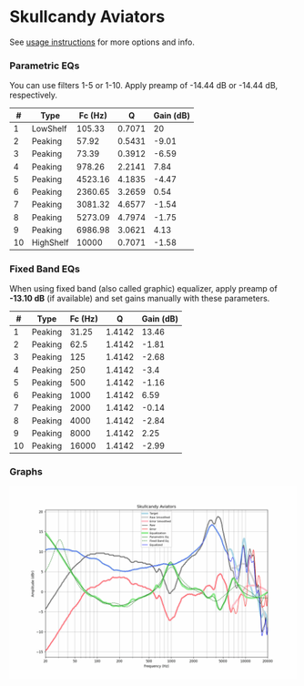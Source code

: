 # Skullcandy Aviators
See [usage instructions](https://github.com/jaakkopasanen/AutoEq#usage) for more options and info.

### Parametric EQs
You can use filters 1-5 or 1-10. Apply preamp of -14.44 dB or -14.44 dB, respectively.

|   # | Type      |   Fc (Hz) |      Q |   Gain (dB) |
|-----|-----------|-----------|--------|-------------|
|   1 | LowShelf  |    105.33 | 0.7071 |       20    |
|   2 | Peaking   |     57.92 | 0.5431 |       -9.01 |
|   3 | Peaking   |     73.39 | 0.3912 |       -6.59 |
|   4 | Peaking   |    978.26 | 2.2141 |        7.84 |
|   5 | Peaking   |   4523.16 | 4.1835 |       -4.47 |
|   6 | Peaking   |   2360.65 | 3.2659 |        0.54 |
|   7 | Peaking   |   3081.32 | 4.6577 |       -1.54 |
|   8 | Peaking   |   5273.09 | 4.7974 |       -1.75 |
|   9 | Peaking   |   6986.98 | 3.0621 |        4.13 |
|  10 | HighShelf |  10000    | 0.7071 |       -1.58 |

### Fixed Band EQs
When using fixed band (also called graphic) equalizer, apply preamp of **-13.10 dB** (if available) and set gains manually with these parameters.

|   # | Type    |   Fc (Hz) |      Q |   Gain (dB) |
|-----|---------|-----------|--------|-------------|
|   1 | Peaking |     31.25 | 1.4142 |       13.46 |
|   2 | Peaking |     62.5  | 1.4142 |       -1.81 |
|   3 | Peaking |    125    | 1.4142 |       -2.68 |
|   4 | Peaking |    250    | 1.4142 |       -3.4  |
|   5 | Peaking |    500    | 1.4142 |       -1.16 |
|   6 | Peaking |   1000    | 1.4142 |        6.59 |
|   7 | Peaking |   2000    | 1.4142 |       -0.14 |
|   8 | Peaking |   4000    | 1.4142 |       -2.84 |
|   9 | Peaking |   8000    | 1.4142 |        2.25 |
|  10 | Peaking |  16000    | 1.4142 |       -2.99 |

### Graphs
![](./Skullcandy%20Aviators.png)
